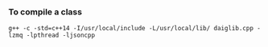 ### To compile a class

`g++ -c -std=c++14 -I/usr/local/include -L/usr/local/lib/ daiglib.cpp -lzmq -lpthread -ljsoncpp`

